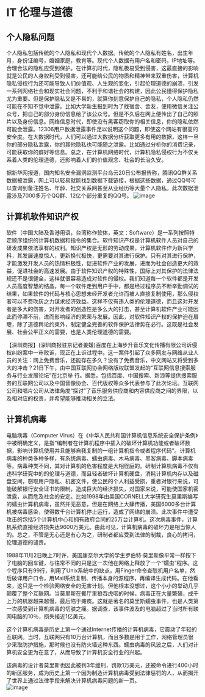 # IT 伦理与道德
## 个人隐私问题
个人隐私包括传统的个人隐私和现代个人数据。传统的个人隐私有姓名，出生年月，身份证编号，婚姻家庭，教育等。现代个人数据有用户名和密码，IP地址等。合理合法的隐私应受到保护。在计算机时代，隐私极易受到侵害，这最直接的影响就是公民的人身权利受到侵害，还可能给公民的物质和精神带来双重伤害，计算机隐私侵权行为还可能导致人们价值观、人生观的变化，引起伦理道德的崩溃，引发一系列网络社会和现实社会问题，不利于和谐社会的构建，因此公民懂得保护隐私尤为重要。但是保护隐私又是不易的，就算你刻意保护自己的隐私，个人隐私仍然可能在不知不觉中泄露。比如大学新生报到时为了找宿舍、舍友，便用微信关注公众号，把自己的部分身份信息给了该公众号。但是不久后在网上便传出了自己的照片以及身份信息。网络信息时代，即使没有黑客窃取你的相关信息，你的隐私依然可能会泄露。12306用户数据泄露事件足以说明这个问题，即使这个网站有很高的安全度。在大数据时代，人们可以通过大数据分析获取更多有用的数据，这样一旦你的部分隐私泄露，你的其他隐私也可能随之泄露。比如通过分析你的消费记录，可能获取你的癖好等信息。总之，在计算机网络时代，计算机隐私侵权行为不仅关系着人类的伦理道德，还影响着人们的价值观念、社会的长治久安。 
      
据新华网报道，国内知名安全漏洞监测平台乌云20日公布报告称，腾讯QQ群关系数据被泄露，网上可以轻易就能找到数据下载链接，根据这些数据，通过QQ号可以查询到备注姓名、年龄、社交关系网甚至从业经历等大量个人隐私。此次数据泄露涉及7000多万个QQ群、12亿个部分重复的QQ号。
![image](https://img-blog.csdn.net/20171129201900485?watermark/2/text/aHR0cDovL2Jsb2cuY3Nkbi5uZXQvZm9yZXZlcm1vb25saWdodA==/font/5a6L5L2T/fontsize/400/fill/I0JBQkFCMA==/dissolve/70/gravity/SouthEast)         


## 计算机软件知识产权
软件（中国大陆及香港用语，台湾称作软体，英文：Software）是一系列按照特定顺序组织的计算机数据和指令的集合。软件知识产权是计算机软件人员对自己的研发成果依法享有的权利。知识产权是无形的劳动成果，计算机软件作为新兴学科，其发展速度惊人，更新换代极快，更需要对其进行保护。只有对其进行保护，才能激发开发人员的热情积极性，促进软件产业的发展，进而为社会创造更大的效益，促进社会的高速发展。由于软件知识产权的特殊性，国际上对其保护的法律法规还不是很健全，这样就很容易造成对软件的侵权。我们知道每一个软件都是开发人员高度智慧的结晶，每一个软件走到用户手中，都是经过程序员不断辛勤调试的结果，如果软件的代码与核心思想未经开发者允许而被人直接复制使用，那么侵权者可以不费吹灰之力谋求经济效益。这样不仅有违人类的伦理道德，而且这对开发者是多大的伤害，对开发者的创造性是多么大的打击，甚至计算机软件产业可能因此而停滞不前，进而影响经济的繁荣与发展。因此，对软件知识产权的保护迫在眉睫，除了道德舆论约束外，制定健全完善的软件保护法律势在必行。这既是社会发展、社会公平正义的需要，也是人类伦理道德的需要。        

【深圳商报】(深圳商报驻京记者姜媛)百度在上海步升音乐文化传播有限公司诉侵权纠纷案中一审败诉，现正在上诉过程中。这一案件引起了众多网友与网络从业人员的关注：网上免费音乐，还能存在多久？没有了免费音乐，中文网站又将受到多大的冲击？21日下午，由中国互联网协会网络版权联盟发起的“互联网信息搜索服务与行业发展论坛”在北京举
行。据悉，包括百度、中国搜索、新浪等提供搜索服务的互联网公司以及中国音像协会、百代版权等众多代表参与了此次论坛。互联网公司和唱片公司从法律角度“探讨”了音乐服务供应商和内容供应商之间的界限，以及相对应的权责，并希望能够推动相关的立法。      

## 计算机病毒
电脑病毒（Computer Virus）在《中华人民共和国计算机信息系统安全保护条例》中被明确定义，是指“编制者在计算机程序中插入的破坏计算机功能或者破坏数据，影响计算机使用并且能够自我复制的一组计算机指令或者程序代码”。计算机病毒的种类多种多样，有系统病毒、蠕虫病毒、木马病毒、黑客病毒、脚本病毒等。病毒种类不同，其对计算机的危害程度是大相径庭的。研制计算机病毒不仅有违科学研究中的的伦理与道德，而且轻者破坏计算机硬盘，消耗计算机内存以及磁盘空间，窃取用户隐私、机密文件，使公民的个人利益受损，重者对银行来说，可能破解银行安全证书的限制，造成巨大的经济损失，对国家来说，可能使国家机密泄露，从而危及社会的安定。比如1998年由美国CORNELL大学研究生莫里斯编写的蠕虫计算机病毒，虽然并无恶意，但是在网络上大肆传播，美国6000多台计算机被病毒感染，使得数千台计算机停止运行，造成了网络的崩溃。此次事件中遭受攻击的包括5个计算机中心和拥有政府合同的25万台计算机。这次病毒事件，计算机系统直接经济损失达9600万美元。由此可见，计算机病毒的破坏力是相当惊人的。总之，不管是无心还是有心为之，研制者都应受到法律的制裁，良心的拷问，伦理道德的谴责。           

1988年11月2日晚上7时许，美国康奈尔大学的学生罗伯特·莫里斯像平常一样按下了电脑的回车键，与往常不同的只是这一次他在网络上释放了一个“蠕虫”程序。这个程序只有99行，利用了Unix系统中的缺点，用Finger命令查联机用户名单，然后破译用户口令，用Mail系统复制、传播本身的源程序，再编译生成代码。在他看来，这只是一个检验网络安全的无害计划。但他根本没想过，这个小小的举动几乎颠覆了整个互联网。当莫里斯在餐厅里狼吞虎咽的时候，病毒正在大量繁殖，成千上万的机器越来越慢，最后陷于瘫痪。这就是著名的莫里斯蠕虫事件，也是人类第一次感受到计算机病毒的切肤之痛。据调查，该事件波及的电脑超过了当时所有联网电脑的10％，损失接近1亿美元。      

这个计算机病毒是历史上第一个通过Internet传播的计算机病毒，它震动了年轻的互联网。当时，互联网只有10万台计算机，而且多数是用于工作，网络管理员很少采取防护措施，那时候也没有防火墙这种东西。蠕虫病毒的风波之后，人们对计算机安全更为在意了，从而导致了计算机安全行业的兴起。     

该病毒的设计者莫里斯也因此被判3年缓刑，罚款1万美元，还被命令进行400小时的新区服务，成为历史上第一个因为制造计算机病毒受到法律惩罚的人，从而揭开了世界上通过法律手段来解决计算机病毒问题的新一页。    
![image](http://www.xinhuanet.com/science/2015-11/02/134767693_14462069419861n.jpg)    







